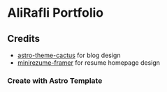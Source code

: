 # AliRafli Portfolio

## Credits

- [astro-theme-cactus](https://github.com/chrismwilliams/astro-theme-cactus) for blog design
- [minirezume-framer](https://minirezume.framer.website/) for resume homepage design

### Create with Astro Template